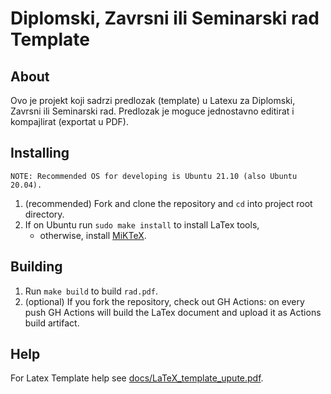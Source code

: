 # Diplomski, Zavrsni ili Seminarski rad Template

## About
Ovo je projekt koji sadrzi predlozak (template) u Latexu za Diplomski, Zavrsni ili Seminarski rad.
Predlozak je moguce jednostavno editirat i kompajlirat (exportat u PDF). 

## Installing
```
NOTE: Recommended OS for developing is Ubuntu 21.10 (also Ubuntu 20.04).
```
1. (recommended) Fork and clone the repository and `cd` into project root directory.
2. If on Ubuntu run `sudo make install` to install LaTex tools, 
    - otherwise, install [MiKTeX](https://miktex.org/).

## Building
1. Run `make build` to build `rad.pdf`.
2. (optional) If you fork the repository, check out GH Actions: on every push
GH Actions will build the LaTex document and upload it as Actions build artifact.

## Help
For Latex Template help see [docs/LaTeX_template_upute.pdf](docs/LaTeX_template_upute.pdf).
